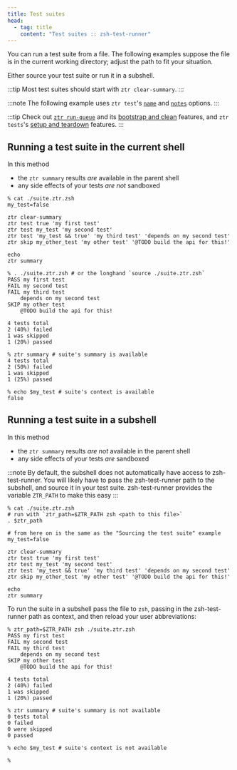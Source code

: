 ```yaml
---
title: Test suites
head:
  - tag: title
    content: "Test suites :: zsh-test-runner"
---
```


You can run a test suite from a file. The following examples suppose the file is in the current working directory; adjust the path to fit your situation.

Either source your test suite or run it in a subshell.

:::tip
Most test suites should start with `ztr clear-summary`.
:::

:::note
The following example uses `ztr test`'s [`name`](/reference/commands/#named-tests) and [`notes`](/reference/commands/#test-notes) options.
:::

:::tip
Check out [`ztr run-queue`](/reference/commands/#run-queue) and its [bootstrap and clean](/reference/commands/#bootstrap-and-clean) features, and `ztr tests`'s [setup and teardown](/reference/commands/#setup-and-teardown) features.
:::

## Running a test suite in the current shell

In this method

- the `ztr summary` results _are_ available in the parent shell
- any side effects of your tests _are not_ sandboxed

```shell
% cat ./suite.ztr.zsh
my_test=false

ztr clear-summary
ztr test true 'my first test'
ztr test my_test 'my second test'
ztr test 'my_test && true' 'my third test' 'depends on my second test'
ztr skip my_other_test 'my other test' '@TODO build the api for this!'

echo
ztr summary
```

```shell
% . ./suite.ztr.zsh # or the longhand `source ./suite.ztr.zsh`
PASS my first test
FAIL my second test
FAIL my third test
    depends on my second test
SKIP my other test
    @TODO build the api for this!

4 tests total
2 (40%) failed
1 was skipped
1 (20%) passed

% ztr summary # suite's summary is available
4 tests total
2 (50%) failed
1 was skipped
1 (25%) passed

% echo $my_test # suite's context is available
false
```

## Running a test suite in a subshell

In this method

- the `ztr summary` results _are not_ available in the parent shell
- any side effects of your tests _are_ sandboxed

:::note
By default, the subshell does not automatically have access to zsh-test-runner. You will likely have to pass the zsh-test-runner path to the subshell, and source it in your test suite. zsh-test-runner provides the variable `ZTR_PATH` to make this easy
:::

```shell
% cat ./suite.ztr.zsh
# run with `ztr_path=$ZTR_PATH zsh <path to this file>`
. $ztr_path

# from here on is the same as the "Sourcing the test suite" example
my_test=false

ztr clear-summary
ztr test true 'my first test'
ztr test my_test 'my second test'
ztr test 'my_test && true' 'my third test' 'depends on my second test'
ztr skip my_other_test 'my other test' '@TODO build the api for this!'

echo
ztr summary
```

To run the suite in a subshell pass the file to `zsh`, passing in the zsh-test-runner path as context, and then reload your user abbreviations:

```shell
% ztr_path=$ZTR_PATH zsh ./suite.ztr.zsh
PASS my first test
FAIL my second test
FAIL my third test
    depends on my second test
SKIP my other test
    @TODO build the api for this!

4 tests total
2 (40%) failed
1 was skipped
1 (20%) passed

% ztr summary # suite's summary is not available
0 tests total
0 failed
0 were skipped
0 passed

% echo $my_test # suite's context is not available

%
```
